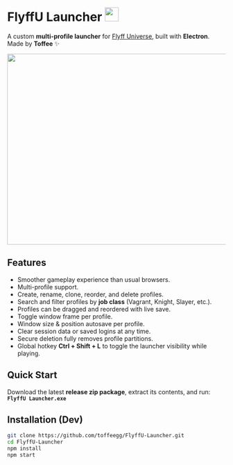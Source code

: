 # FlyffU Launcher <img src="https://github.com/toffeegg/FlyffU-Launcher/blob/main/icon.png" width="32" height="32" />

A custom **multi-profile launcher** for [Flyff Universe](https://universe.flyff.com/play), built with **Electron**.  
Made by **Toffee** ✨

<img src="https://github.com/toffeegg/FlyffU-Launcher/blob/main/images/Screenshot%202025-09-20%20043728.png" width="520" height="440" />

## Features
- Smoother gameplay experience than usual browsers.  
- Multi-profile support.  
- Create, rename, clone, reorder, and delete profiles.  
- Search and filter profiles by **job class** (Vagrant, Knight, Slayer, etc.).  
- Profiles can be dragged and reordered with live save.  
- Toggle window frame per profile.  
- Window size & position autosave per profile.  
- Clear session data or saved logins at any time.  
- Secure deletion fully removes profile partitions.  
- Global hotkey **Ctrl + Shift + L** to toggle the launcher visibility while playing.  

## Quick Start
Download the latest **release zip package**, extract its contents, and run:  
**`FlyffU Launcher.exe`**

## Installation (Dev)
```bash
git clone https://github.com/toffeegg/FlyffU-Launcher.git
cd FlyffU-Launcher
npm install
npm start
